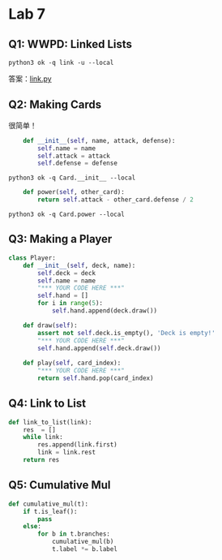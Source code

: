 # Lab 7

## Q1: WWPD: Linked Lists

`python3 ok -q link -u --local`

答案：[link.py](https://github.com/weijiew/cs61a/blob/master/lab/lab07/tests/link.py)


## Q2: Making Cards

很简单！

```python
    def __init__(self, name, attack, defense):
        self.name = name
        self.attack = attack
        self.defense = defense
```

`python3 ok -q Card.__init__ --local`

```python
    def power(self, other_card):
        return self.attack - other_card.defense / 2
```

`python3 ok -q Card.power --local`

## Q3: Making a Player


```python
class Player:
    def __init__(self, deck, name):
        self.deck = deck
        self.name = name
        "*** YOUR CODE HERE ***"
        self.hand = []
        for i in range(5):
            self.hand.append(deck.draw())

    def draw(self):
        assert not self.deck.is_empty(), 'Deck is empty!'
        "*** YOUR CODE HERE ***"
        self.hand.append(self.deck.draw())
    
    def play(self, card_index):
        "*** YOUR CODE HERE ***"
        return self.hand.pop(card_index)
```

## Q4: Link to List


```python
def link_to_list(link):
    res  = []
    while link:
        res.append(link.first)
        link = link.rest
    return res
```

## Q5: Cumulative Mul

```python
def cumulative_mul(t):
    if t.is_leaf():
        pass
    else:
        for b in t.branches:
            cumulative_mul(b)
            t.label *= b.label
```


